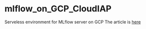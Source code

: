 # mlflow_on_GCP_CloudIAP
Serveless environment for MLflow server on GCP
The article is [here](https://medium.com/p/ef37361718da)
